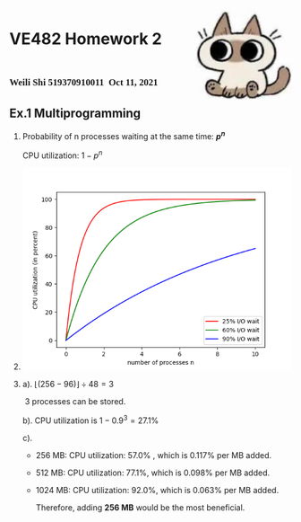 <script>
   $(document).ready(function() {
     $head = $('#header');
     $head.prepend('<img src=\"cat.jpg\" style=\"float: right;width: 150px;z-index: 289;\"/>')
   });
</script>
<div><img src="cat.jpg" width="180px" align="right"></div>

# VE482 Homework 2
# <span style="font-family:Myriad Pro; font-size:0.6em;"> Weili Shi 519370910011  Oct 11, 2021</span>
## Ex.1 Multiprogramming

1. Probability of n processes waiting at the same time: **$p^n$**

   CPU utilization: $1-p^n$

2. <img src="1_2.png" alt="1_2" width="500"/>

3. a). $\lfloor(256-96)\rfloor\div48=3$

   ​     3 processes can be stored.

   b). CPU utilization is $1-0.9^3=27.1\%$

   c).

   - 256 MB: CPU utilization: $57.0\%$ , which is $0.117\%$ per MB added.

   - 512 MB: CPU utilization: $77.1\%$, which is $0.098\%$ per MB added.

   - 1024 MB: CPU utilization: $92.0\%$, which is $0.063\%$ per MB added.

      Therefore, adding  **256 MB** would be the most beneficial.

